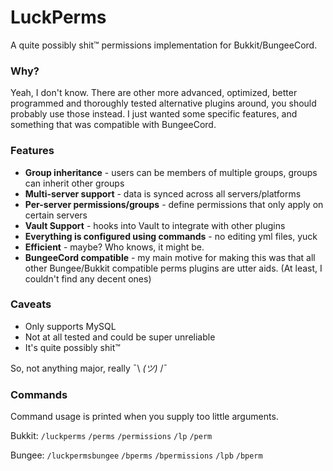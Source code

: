 # LuckPerms
A quite possibly shit™ permissions implementation for Bukkit/BungeeCord.

### Why?
Yeah, I don't know. There are other more advanced, optimized, better programmed and thoroughly tested alternative plugins around, you should probably use those instead. I just wanted some specific features, and something that was compatible with BungeeCord.

### Features
 - **Group inheritance** - users can be members of multiple groups, groups can inherit other groups
 - **Multi-server support** - data is synced across all servers/platforms
 - **Per-server permissions/groups** - define permissions that only apply on certain servers
 - **Vault Support** - hooks into Vault to integrate with other plugins
 - **Everything is configured using commands** - no editing yml files, yuck
 - **Efficient** - maybe? Who knows, it might be.
 - **BungeeCord compatible** - my main motive for making this was that all other Bungee/Bukkit compatible perms plugins are utter aids. (At least, I couldn't find any decent ones)

### Caveats
 - Only supports MySQL
 - Not at all tested and could be super unreliable
 - It's quite possibly shit™

So, not anything major, really ¯\ _(ツ)_ /¯

### Commands
Command usage is printed when you supply too little arguments.

Bukkit: `/luckperms` `/perms` `/permissions` `/lp` `/perm`

Bungee: `/luckpermsbungee` `/bperms` `/bpermissions` `/lpb` `/bperm`
